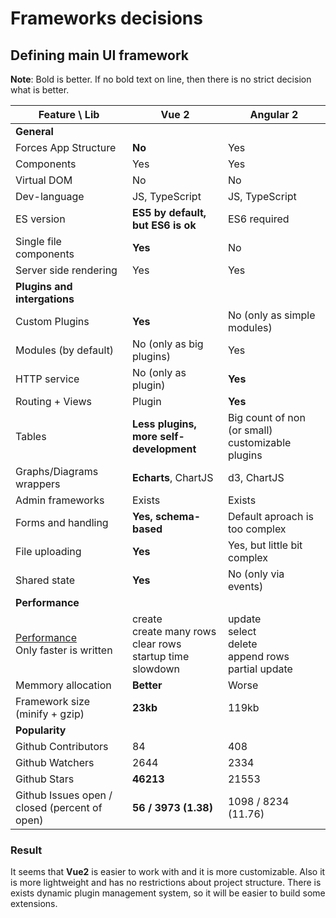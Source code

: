 # Frameworks decisions

## Defining main UI framework

**Note**: Bold is better. If no bold text on line, then there is no strict decision what is better.

| Feature \ Lib | Vue 2 | Angular 2 |
| - | - | - |
| **General** |
| Forces App Structure | **No** | Yes |
| Components | Yes | Yes |
| Virtual DOM | No | No |
| Dev-language | JS, TypeScript | JS, TypeScript |
| ES version | **ES5 by default, but ES6 is ok** | ES6 required |
| Single file components | **Yes** | No |
| Server side rendering | Yes | Yes |
| **Plugins and intergations** |
| Custom Plugins | **Yes** | No (only as simple modules) |
| Modules (by default) | No (only as big plugins) | Yes |
| HTTP service | No (only as plugin) | **Yes** |
| Routing + Views | Plugin | **Yes** |
| Tables | **Less plugins, more self-development** | Big count of non (or small) customizable plugins |
| Graphs/Diagrams wrappers | **Echarts**, ChartJS | d3, ChartJS |
| Admin frameworks | Exists | Exists |
| Forms and handling | **Yes, schema-based** | Default aproach is too complex |
| File uploading | **Yes** | Yes, but little bit complex |
| Shared state | **Yes** | No (only via events) |
| **Performance** |
| [Performance](https://rawgit.com/krausest/js-framework-benchmark/master/webdriver-ts/table.html) <br> Only faster is written | create<br>create many rows<br>clear rows<br>startup time<br>slowdown | update<br>select<br>delete<br>append rows<br>partial update |
| Memmory allocation | **Better** | Worse |
| Framework size (minify + gzip) | **23kb** | 119kb |
| **Popularity** |
| Github Contributors | 84 | 408 |
| Github Watchers | 2644 | 2334 |
| Github Stars | **46213** | 21553 |
| Github Issues open / closed (percent of open) | **56 / 3973 (1.38)** | 1098 / 8234 (11.76) |

### Result

It seems that **Vue2** is easier to work with and it is more customizable. Also it is more lightweight and has no restrictions about project structure. There is exists dynamic plugin management system, so it will be easier to build some extensions.
